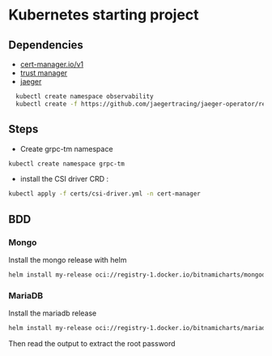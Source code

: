 # Kubernetes starting project

## Dependencies

- [cert-manager.io/v1](https://cert-manager.io/docs/installation/helm/)
- [trust manager](https://cert-manager.io/docs/projects/trust-manager/#installation)
- [jaeger](https://www.jaegertracing.io/docs/1.45/operator/)
```sh
  kubectl create namespace observability
  kubectl create -f https://github.com/jaegertracing/jaeger-operator/releases/download/v1.44.0/jaeger-operator.yaml -n observability
```

## Steps 

- Create grpc-tm namespace
```sh
kubectl create namespace grpc-tm
```
- install the CSI driver CRD :
```sh
kubectl apply -f certs/csi-driver.yml -n cert-manager
```

## BDD

### Mongo
Install the mongo release with helm
```sh
helm install my-release oci://registry-1.docker.io/bitnamicharts/mongodb
```

### MariaDB
Install the mariadb release
```sh
helm install my-release oci://registry-1.docker.io/bitnamicharts/mariadb
```

Then read the output to extract the root password